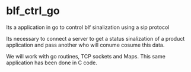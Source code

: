 # blf_ctrl_go
Its a application in go to control blf sinalization using a sip protocol

Its necessary to connect a server to get a status sinalization of a product application and pass another who will conume cosume this data.

We will work with go routines, TCP sockets and Maps.
This same application has been done in C code.  
